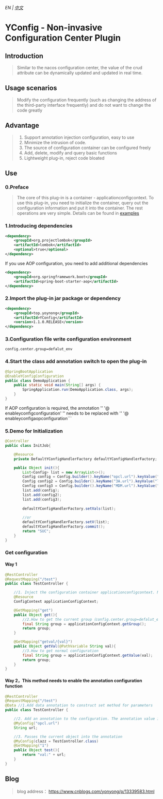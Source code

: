 *_EN | [中文](https://github.com/yonyong/YConfig/blob/master/readme_zh.md)_*

# YConfig - Non-invasive Configuration Center Plugin

## Introduction
> Similar to the nacos configuration center, the value of the crud attribute can be dynamically updated and updated in real time.

## Usage scenarios
> Modify the configuration frequently (such as changing the address of the third-party interface frequently) and do not want to change the code greatly

## Advantage
> 1. Support annotation injection configuration, easy to use
> 2. Minimize the intrusion of code.
> 3. The source of configuration container can be configured freely
> 4. Add, delete, modify and query basic functions
> 5. Lightweight plug-in, reject code bloated

## Use

### 0.Preface
> The core of this plug-in is a container - applicationconfigcontext. To use this plug-in, you need to initialize the container, query out the configuration information and put it into the container. The rest operations are very simple. Details can be found in [examples](https://github.com/yonyong/yconfig-demo)

### 1.Introducing dependencies
```xml
<dependency>
    <groupId>org.projectlombok</groupId>
    <artifactId>lombok</artifactId>
    <optional>true</optional>
</dependency>
```
If you use AOP configuration, you need to add additional dependencies
```xml
<dependency>
    <groupId>org.springframework.boot</groupId>
    <artifactId>spring-boot-starter-aop</artifactId>
</dependency>
```
### 2.Import the plug-in jar package or dependency
```xml
<dependency>
    <groupId>top.yoynong</groupId>
    <artifactId>YConfig</artifactId>
    <version>1.1.0.RELEASE</version>
</dependency>
```

### 3.Configuration file write configuration environment
```properties
config.center.group=defalut_env
```
### 4.Start the class add annotation switch to open the plug-in
```java
@SpringBootApplication
@EnableYConfigConfiguration
public class DemoApplication {
	public static void main(String[] args) {
		SpringApplication.run(DemoApplication.class, args);
	}
}
```
If AOP configuration is required, the annotation '' '@ enableyconfigconfiguration' '' needs to be replaced with '' '@ enableyconfigaopconfiguration```

### 5.Demo for Initialization
```java
@Controller
public class InitJob{

    @Resource
    private DefaultYConfigHandlerFactory defaultYConfigHandlerFactory;

    public Object init(){
        List<Config> list = new ArrayList<>();
        Config config = Config.builder().keyName("opcl.url").keyValue("localhost:8080/opcl2.0").build();
        Config config2 = Config.builder().keyName("3A.url").keyValue("localhost//3A.url").build();
        Config config3 = Config.builder().keyName("MDM.url").keyValue("localhost:8888/MDM").build();
        list.add(config);
        list.add(config2);
        list.add(config3);
        
        defaultYConfigHandlerFactory.setVals(list);
        
        //or
        defaultYConfigHandlerFactory.setV(list);
        defaultYConfigHandlerFactory.commit();
        return "SUC";
    }
}
```
### Get configuration
#### Way 1
```java
@RestController
@RequestMapping("/test")
public class TestController {

    //1. Inject the configuration container applicationconfigcontext. Note that the name is written by me and cannot be changed
    @Resource
    ConfigContext applicationConfigContext;

    @GetMapping("get")
    public Object get(){
        //2.How to get the current group（config.center.group=defalut_env）
        final String group = applicationConfigContext.getGroup();
        return group;
    }

    @GetMapping("getval/{val}")
    public Object getVal(@PathVariable String val){
        //3.How to get normal configuration
        final String group = applicationConfigContext.getValue(val);
        return group;
    }
}
```
####  Way 2，This method needs to enable the annotation configuration function
```java
@RestController
@RequestMapping("/test")
@Data //1.Add data annotation to construct set method for parameters
public class TestController {

    //2. Add an annotation to the configuration. The annotation value is the corresponding keyname of the configuration
    @MyConfig("opcl.url")
    String url;

    //3. Passes the current object into the annotation
    @MyConfig(clazz = TestController.class)
    @GetMapping("1")
    public Object test(){
        return "val:" + url;
    }
}
```

## Blog
> blog address： https://www.cnblogs.com/yonyong/p/13339583.html
